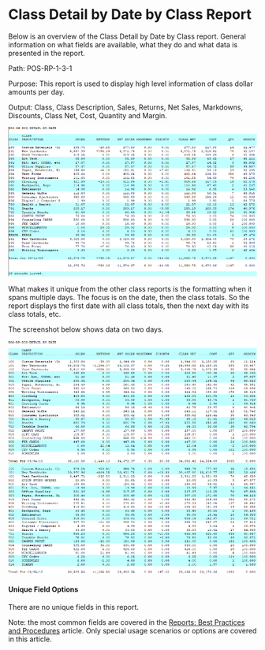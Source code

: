 # Class Detail by Date by Class Report

<PageHeader />

Below is an overview of the Class Detail by Date by Class report. General information on what fields are available, what they do and what data is presented in the report.

Path: POS-RP-1-3-1

Purpose: This report is used to display high level information of class dollar amounts per day.

Output: Class, Class Description, Sales, Returns, Net Sales, Markdowns, Discounts, Class Net, Cost, Quantity and Margin.

![](./pos-rp-1-3-1.1.png)

What makes it unique from the other class reports is the formatting when it spans multiple days. The focus is on the date, then the class totals. So the report displays the first date with all class totals, then the next day with its class totals, etc.

The screenshot below shows data on two days.

![](./pos-rp-1-1.2.png)


#### Unique Field Options

There are no unique fields in this report.

Note: the most common fields are covered in the [Reports: Best Practices and Procedures](../reports-best-practices-and-procedures/README.md) article. Only special usage scenarios or options are covered in this article.

<PageFooter />
